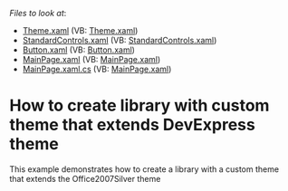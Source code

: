 <!-- default file list -->
*Files to look at*:

* [Theme.xaml](./CS/CustomTheme/Theme.xaml) (VB: [Theme.xaml](./VB/CustomTheme/Theme.xaml))
* [StandardControls.xaml](./CS/CustomTheme/Themes.SL/StandardControls.xaml) (VB: [StandardControls.xaml](./VB/CustomTheme/Themes.SL/StandardControls.xaml))
* [Button.xaml](./CS/CustomTheme/Themes.SL/StandardControls/Button.xaml) (VB: [Button.xaml](./VB/CustomTheme/Themes.SL/StandardControls/Button.xaml))
* [MainPage.xaml](./CS/TestApp/MainPage.xaml) (VB: [MainPage.xaml](./VB/TestApp/MainPage.xaml))
* [MainPage.xaml.cs](./CS/TestApp/MainPage.xaml.cs) (VB: [MainPage.xaml](./VB/TestApp/MainPage.xaml))
<!-- default file list end -->
# How to create library with custom theme that extends DevExpress theme


<p>This example demonstrates how to create a library with a custom theme that extends the Office2007Silver theme</p>

<br/>


